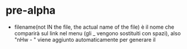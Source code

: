 # pre-alpha

* filename(not IN the file, the actual name of the file)
  è il nome che comparirà sul link nel menu (gli _ vengono sostituiti con spazi), also "nHw - " viene aggiunto automaticamente per generare il <title> della page
* parent
  è il nome del parent
  home : no parents
* type
  normal : niente di speciale
  index : vuoldire che dopo il contenuto che viene descritto nel .md stesso, verrà messo un elenco di preview di tutti i children
  leaf : la pagina è alla fine dell'albero, non ha children
* theme
  light - dark >> load light.css or dark.css (implement 100r themes?)
* desc
  è la descrizione della pagina corrente, che comparirà nell'index del parent
* status
  active : attivo, verrà renderizzato e indicizzato
  upcoming : verrà indicizzato grayed-out, o strikethru, senza link, la pagina non verrà renderizzata
  unlisted : verrà renderizzata, ma non indicizzata
  hide : non viene renderizzata ne indicizzata

-- this is a comment

---
## C
**PRO**
- easier access to files
- can modify files
- real html pages, indexable
- posso cmq far chiamare il programma in C da node se necessario?
- easy repl con il mio LISP custom (Ducttape Lisp >> .dtlisp)
- posso anche fare un mio linguaggetto veloce per il css

**con**
- re-run each time
- needs dynamic server // build

## js
**PRO**
- fast (modify an .md file >> it's done!)
- embedded in the html ecosystem
- possibly interactive
- edit database natively (requires local node.js)
- can run locally in node with all privileges.
- can be hosted on static server - no builds required

**con**
- cannot access files (.md must be converted!)
- cannot modify files
- node

,,site
,,coding